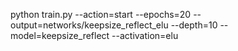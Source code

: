 python train.py --action=start --epochs=20 --output=networks/keepsize_reflect_elu --depth=10 --model=keepsize_reflect --activation=elu